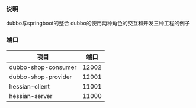 ### 说明
dubbo与springboot的整合
dubbo的使用两种角色的交互和开发三种工程的例子


### 端口
| 项目 | 端口 |
|--|--|
|dubbo-shop-consumer | 12002 |
|dubbo-shop-provider | 12001|
|hessian-client| 11001 |
|hessian-server| 11000 |